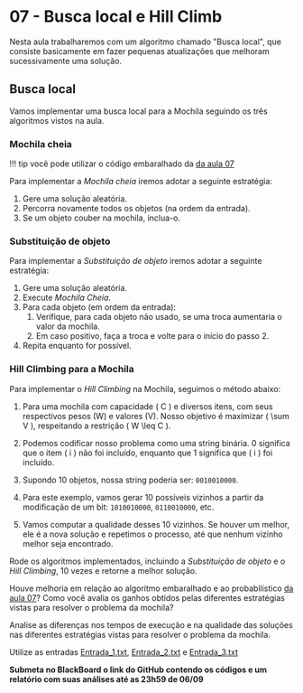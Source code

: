 # 07 - Busca local e Hill Climb

Nesta aula trabalharemos com um algoritmo chamado "Busca local", que consiste basicamente em fazer pequenas atualizações que melhoram sucessivamente uma solução.

## Busca local

Vamos implementar uma busca local para a Mochila seguindo os três algoritmos vistos na aula.

### Mochila cheia

!!! tip
    você pode utilizar o código embaralhado da [da aula 07](../07-aleatorizacao/index.md)

Para implementar a *Mochila cheia* iremos adotar a seguinte estratégia:

1. Gere uma solução aleatória.
2. Percorra novamente todos os objetos (na ordem da entrada).
3. Se um objeto couber na mochila, inclua-o.

### Substituição de objeto

Para implementar a *Substituição de objeto* iremos adotar a seguinte estratégia:

1. Gere uma solução aleatória.
2. Execute *Mochila Cheia*.
3. Para cada objeto (em ordem da entrada):
   1. Verifique, para cada objeto não usado, se uma troca aumentaria o valor da mochila.
   2. Em caso positivo, faça a troca e volte para o início do passo 2.
4. Repita enquanto for possível.

### Hill Climbing para a Mochila

Para implementar o *Hill Climbing* na Mochila, seguimos o método abaixo:

1. Para uma mochila com capacidade \( C \) e diversos itens, com seus respectivos pesos (W) e valores (V). Nosso objetivo é maximizar \( \sum V \), respeitando a restrição \( W \leq C \).

3. Podemos codificar nosso problema como uma string binária. 0 significa que o item \( i \) não foi incluído, enquanto que 1 significa que \( i \) foi incluído.
4. Supondo 10 objetos, nossa string poderia ser: `0010010000`.
5. Para este exemplo, vamos gerar 10 possíveis vizinhos a partir da modificação de um bit: `1010010000`, `0110010000`, etc.
6. Vamos computar a qualidade desses 10 vizinhos. Se houver um melhor, ele é a nova solução e repetimos o processo, até que nenhum vizinho melhor seja encontrado.


Rode os algoritmos implementados, incluindo a *Substituição de objeto* e o *Hill Climbing*, 10 vezes e retorne a melhor solução.

Houve melhoria em relação ao algoritmo embaralhado e ao probabilístico [da aula 07](../07-aleatorizacao/index.md)? Como você avalia os ganhos obtidos pelas diferentes estratégias vistas para resolver o problema da mochila?

Analise as diferenças nos tempos de execução e na qualidade das soluções nas diferentes estratégias vistas para resolver o problema da mochila.

Utilize as entradas [Entrada_1.txt](itens/Entrada_1.txt), [Entrada_2.txt](itens/Entrada_2.txt) e [Entrada_3.txt](itens/Entrada_3.txt)



**Submeta no BlackBoard o link do GitHub contendo os códigos e um relatório com suas análises até as 23h59 de 06/09**